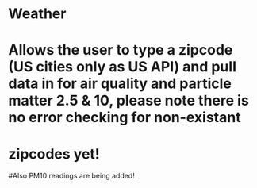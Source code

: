# Weather
# Allows the user to type a zipcode (US cities only as US API) and pull data in for air quality and particle matter 2.5 & 10, please note there is no error checking for non-existant
# zipcodes yet!
#Also PM10 readings are being added!
